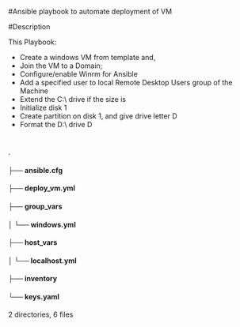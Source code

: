 #Ansible playbook to automate deployment of VM

#Description

This Playbook:

- Create a windows VM from template and,
- Join the VM to a Domain;
- Configure/enable Winrm for Ansible
- Add a specified user to local Remote Desktop Users group of the Machine
- Extend the C:\ drive if the size is
- Initialize disk 1
- Create partition on disk 1, and give drive letter D
- Format the D:\ drive D

#

 .
#### ├── ansible.cfg
#### ├── deploy_vm.yml
#### ├── group_vars
#### │ └── windows.yml
#### ├── host_vars
#### │ └── localhost.yml
#### ├── inventory
#### └── keys.yaml

2 directories, 6 files
